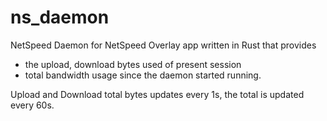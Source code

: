 # ns_daemon
NetSpeed Daemon for NetSpeed Overlay app written in Rust that provides 
- the upload, download bytes used of present session 
- total bandwidth usage since the daemon started running. 

Upload and Download total bytes updates every 1s, the total is updated every 60s.
